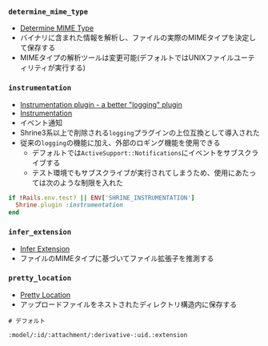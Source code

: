 ### `determine_mime_type`
- [Determine MIME Type](https://shrinerb.com/docs/plugins/determine_mime_type)
- バイナリに含まれた情報を解析し、ファイルの実際のMIMEタイプを決定して保存する
- MIMEタイプの解析ツールは変更可能(デフォルトではUNIXファイルユーティリティが実行する)

### `instrumentation`
- [Instrumentation plugin - a better "logging" plugin](https://github.com/shrinerb/shrine/issues/387)
- [Instrumentation](https://shrinerb.com/docs/plugins/instrumentation)
- イベント通知
- Shrine3系以上で削除される`logging`プラグインの上位互換として導入された
- 従来の`logging`の機能に加え、外部のロギング機能を使用できる
  - デフォルトでは`ActiveSupport::Notifications`にイベントをサブスクライブする
  - テスト環境でもサブスクライブが実行されてしまうため、使用にあたっては次のような制限を入れた
```ruby
if !Rails.env.test? || ENV['SHRINE_INSTRUMENTATION']
  Shrine.plugin :instrumentation
end
```

### `infer_extension`
- [Infer Extension](https://shrinerb.com/docs/plugins/infer_extension)
- ファイルのMIMEタイプに基づいてファイル拡張子を推測する

### `pretty_location`
- [Pretty Location](https://shrinerb.com/docs/plugins/pretty_location)
- アップロードファイルをネストされたディレクトリ構造内に保存する
```
# デフォルト

:model/:id/:attachment/:derivative-:uid.:extension
```

